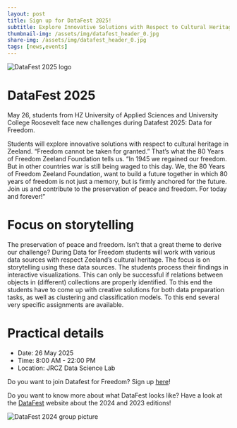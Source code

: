 ```yaml
---
layout: post
title: Sign up for DataFest 2025!
subtitle: Explore Innovative Solutions with Respect to Cultural Heritage in Zeeland
thumbnail-img: /assets/img/datafest_header_0.jpg
share-img: /assets/img/datafest_header_0.jpg
tags: [news,events]
---
```


![DataFest 2025 logo](/assets/img/datafest_header_0.jpg)

# DataFest 2025 

May 26, students from HZ University of Applied Sciences and University College Roosevelt face new challenges during Datafest 2025: Data for Freedom. 
 
Students will explore innovative solutions with respect to cultural heritage in Zeeland. “Freedom cannot be taken for granted.” That’s what the 80 Years of Freedom Zeeland Foundation tells us. “In 1945 we regained our freedom. But in other countries war is still being waged to this day. We, the 80 Years of Freedom Zeeland Foundation, want to build a future together in which 80 years of freedom is not just a memory, but is firmly anchored for the future. Join us and contribute to the preservation of peace and freedom. For today and forever!” 

# Focus on storytelling

The preservation of peace and freedom. Isn’t that a great theme to derive our challenge? During Data for Freedom students will work with various data sources with respect Zeeland’s cultural heritage. 
The focus is on storytelling using these data sources. The students process their findings in interactive visualizations. This can only be successful if relations between objects in (different) collections are properly identified. To this end the students have to come up with creative solutions for both data preparation tasks, as well as clustering and classification models. To this end several very specific assignments are available.

# Practical details

- Date: 26 May 2025
- Time: 8:00 AM - 22:00 PM
- Location: JRCZ Data Science Lab
 
Do you want to join Datafest for Freedom? Sign up [here](https://c.spotler.com/ct/m6/k1/AKJjR-T0GZ4JNE6drZnxM0z8VobFPEMtRZnBfsDPyQg72F1S2oKDsf5frDiNxfKLugfa7OABXjCFe4jP25120w/8zZp7gNyMvQxk6r)! 
 
Do you want to know more about what DataFest looks like?
Have a look at the [DataFest](https://jrczdatafest.com/) website about the 2024 and 2023 editions!

![DataFest 2024 group picture](/assets/img/datafest.jpg)




